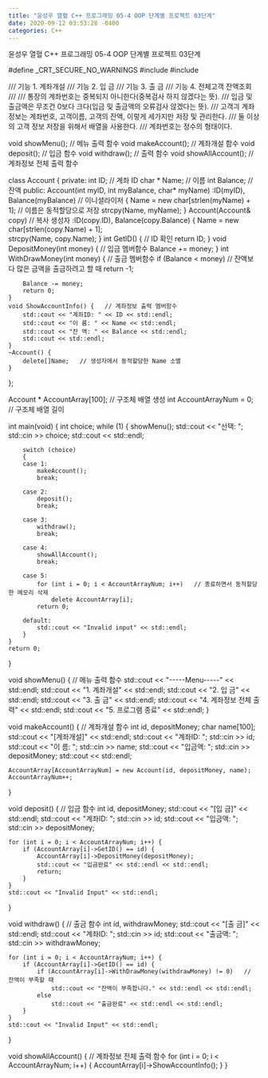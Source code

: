 ```yaml
---
title: "윤성우 열혈 C++ 프로그래밍 05-4 OOP 단계별 프로젝트 03단계"
date: 2020-09-12 03:53:28 -0400
categories: C++
---
```


윤성우 열혈 C++ 프로그래밍 05-4 OOP 단계별 프로젝트 03단계

#define _CRT_SECURE_NO_WARNINGS
#include <iostream>
#include <cstring>

/// 기능 1. 계좌개설
/// 기능 2. 입 금
/// 기능 3. 출 금
/// 기능 4. 전체고객 잔액조회
/// 
/// 통장의 계좌번호는 중복되지 아니한다(중복검사 하지 않겠다는 뜻).
/// 입금 및 출금액은 무조건 0보다 크다(입금 및 출금액의 오류검사 않겠다는 뜻).
/// 고객긔 계좌정보는 계좌번호, 고객이름, 고객의 잔액, 이렇게 세가지만 저장 및 관리한다.
/// 둘 이상의 고객 정보 저장을 위해서 배열을 사용한다.
/// 계좌번호는 정수의 형태이다.

void showMenu();   // 메뉴 출력 함수
void makeAccount();   // 계좌개설 함수
void deposit();   // 입금 함수
void withdraw();   // 출력 함수
void showAllAccount();   // 계좌정보 전체 출력 함수

class Account
{
private:
	int ID;   // 계좌 ID
	char * Name;   // 이름
	int Balance;   // 잔액
public:
	Account(int myID, int myBalance, char* myName)
		:ID(myID), Balance(myBalance)   // 이니셜라이저
	{
		Name = new char[strlen(myName) + 1];   // 이름은 동적할당으로 저장
		strcpy(Name, myName);
	}
	Account(Account& copy)   // 복사 생성자
		:ID(copy.ID), Balance(copy.Balance) 
	{
		Name = new char[strlen(copy.Name) + 1];   
		strcpy(Name, copy.Name);
	}
	int GetID() {   // ID 확인
		return ID;
	}
	void DepositMoney(int money) {   // 입금 멤버함수
		Balance += money;
	}
	int WithDrawMoney(int money) {   // 출금 멤버함수
		if (Balance < money)   // 잔액보다 많은 금액을 출금하려고 할 때
			return -1;	

		Balance -= money;
		return 0;
	}
	void ShowAccountInfo() {   // 계좌정보 출력 멤버함수
		std::cout << "계좌ID: " << ID << std::endl;
		std::cout << "이 름: " << Name << std::endl;
		std::cout << "잔 액: " << Balance << std::endl;
		std::cout << std::endl;
	}
	~Account() {
		delete[]Name;   // 생성자에서 동적할당한 Name 소멸
	}
};

Account * AccountArray[100];   // 구조체 배열 생성
int AccountArrayNum = 0;   // 구조체 배열 길이

int main(void) {
	int choice;
	while (1) {
		showMenu();
		std::cout << "선택: ";
		std::cin >> choice;
		std::cout << std::endl;

		switch (choice)
		{
		case 1:
			makeAccount();
			break;

		case 2:
			deposit();
			break;

		case 3:
			withdraw();
			break;

		case 4:
			showAllAccount();
			break;

		case 5:
			for (int i = 0; i < AccountArrayNum; i++)   // 종료하면서 동적할당한 메모리 삭제
				delete AccountArray[i];
			return 0;

		default:
			std::cout << "Invalid input" << std::endl;
		}
	}
	return 0;
}

void showMenu() {   // 메뉴 출력 함수
	std::cout << "-----Menu-----" << std::endl;
	std::cout << "1. 계좌개설" << std::endl;
	std::cout << "2. 입 금" << std::endl;
	std::cout << "3. 출 금" << std::endl;
	std::cout << "4. 계좌정보 전체 출력" << std::endl;
	std::cout << "5. 프로그램 종료" << std::endl;
}

void makeAccount() {   // 계좌개설 함수
	int id, depositMoney;
	char name[100];
	std::cout << "[계좌개설]" << std::endl;
	std::cout << "계좌ID: ";
	std::cin >> id;
	std::cout << "이 름: ";
	std::cin >> name;
	std::cout << "입금액: ";
	std::cin >> depositMoney;
	std::cout << std::endl;

	AccountArray[AccountArrayNum] = new Account(id, depositMoney, name);
	AccountArrayNum++;
}

void deposit() {   // 입금 함수
	int id, depositMoney;
	std::cout << "[입 금]" << std::endl;
	std::cout << "계좌ID: ";
	std::cin >> id;
	std::cout << "입금액: ";
	std::cin >> depositMoney;

	for (int i = 0; i < AccountArrayNum; i++) {
		if (AccountArray[i]->GetID() == id) {
			AccountArray[i]->DepositMoney(depositMoney);
			std::cout << "입금완료" << std::endl << std::endl;
			return;
		}
	}
	std::cout << "Invalid Input" << std::endl;
}

void withdraw() {   // 출금 함수
	int id, withdrawMoney;
	std::cout << "[출 금]" << std::endl;
	std::cout << "계좌ID: ";
	std::cin >> id;
	std::cout << "출금액: ";
	std::cin >> withdrawMoney;

	for (int i = 0; i < AccountArrayNum; i++) {
		if (AccountArray[i]->GetID() == id) {
			if (AccountArray[i]->WithDrawMoney(withdrawMoney) != 0)   // 잔액이 부족할 때
				std::cout << "잔액이 부족합니다." << std::endl << std::endl;
			else
				std::cout << "출금완료" << std::endl << std::endl;
		}
	}
	std::cout << "Invalid Input" << std::endl;
}

void showAllAccount() {   // 계좌정보 전체 출력 함수
	for (int i = 0; i < AccountArrayNum; i++) {
		AccountArray[i]->ShowAccountInfo();
	}
}
